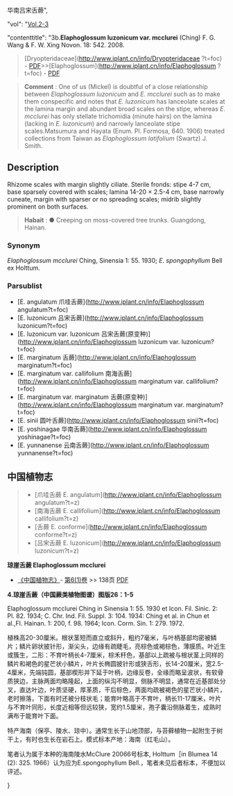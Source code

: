 华南吕宋舌蕨",

  "vol": "[Vol.2-3](http://iplant.cn/foc/vol/1)

  "contenttitle": "3b.**Elaphoglossum luzonicum var. mcclurei** (Ching) F. G. Wang & F. W. Xing Novon. 18: 542. 2008.

> [Dryopteridaceae](http://www.iplant.cn/info/Dryopteridaceae ?t=foc) - [PDF](http://iplant.cn/foc/pdf/Dryopteridaceae.pdf)>>[Elaphoglossum](http://www.iplant.cn/info/Elaphoglossum ?t=foc) - [PDF](http://www.iplant.cn/foc/pdf/Elaphoglossum.pdf)

> **Comment** : 
> One of us (Mickel) is doubtful of a close relationship between *Elaphoglossum luzonicum* and *E. mcclurei* such as to make them conspecific and notes that *E. luzonicum* has lanceolate scales at the lamina margin and abundant broad scales on the stipe, whereas *E. mcclurei* has only stellate trichomidia (minute hairs) on the lamina (lacking in *E. luzonicum*) and narrowly lanceolate stipe scales.Matsumura and Hayata (Enum. Pl. Formosa, 640. 1906) treated collections from Taiwan as *Elaphoglossum latifolium* (Swartz) J. Smith.

## Description

Rhizome scales with margin slightly ciliate. Sterile fronds: stipe 4-7 cm, base sparsely covered with scales; lamina 14-20 × 2.5-4 cm, base narrowly cuneate, margin with sparser or no spreading scales; midrib slightly prominent on both surfaces.

> **Habait** : 
>● Creeping on moss-covered tree trunks. Guangdong, Hainan.

### Synonym
*Elaphoglossum mcclurei* Ching, Sinensia 1: 55. 1930; *E. spongophyllum* Bell ex Holttum.

### Parsublist

* [E.  angulatum  爪哇舌蕨](http://www.iplant.cn/info/Elaphoglossum angulatum?t=foc)
* [E.  luzonicum  吕宋舌蕨](http://www.iplant.cn/info/Elaphoglossum luzonicum?t=foc)
* [E.  luzonicum var. luzonicum  吕宋舌蕨(原变种)](http://www.iplant.cn/info/Elaphoglossum luzonicum var. luzonicum?t=foc)
* [E.  marginatum  舌蕨](http://www.iplant.cn/info/Elaphoglossum marginatum?t=foc)
* [E.  marginatum var. callifolium  南海舌蕨](http://www.iplant.cn/info/Elaphoglossum marginatum var. callifolium?t=foc)
* [E.  marginatum var. marginatum  舌蕨(原变种)](http://www.iplant.cn/info/Elaphoglossum marginatum var. marginatum?t=foc)
* [E.  sinii  圆叶舌蕨](http://www.iplant.cn/info/Elaphoglossum sinii?t=foc)
* [E.  yoshinagae  华南舌蕨](http://www.iplant.cn/info/Elaphoglossum yoshinagae?t=foc)
* [E.  yunnanense  云南舌蕨](http://www.iplant.cn/info/Elaphoglossum yunnanense?t=foc)

## 中国植物志

> * [爪哇舌蕨  E.  angulatum](http://www.iplant.cn/info/Elaphoglossum angulatum?t=z)
> * [南海舌蕨  E.  callifolium](http://www.iplant.cn/info/Elaphoglossum callifolium?t=z)
> * [舌蕨  E.  conforme](http://www.iplant.cn/info/Elaphoglossum conforme?t=z)
> * [吕宋舌蕨  E.  luzonicum](http://www.iplant.cn/info/Elaphoglossum luzonicum?t=z)

**琼崖舌蕨 Elaphoglossum mcclurei**

* [《中国植物志》](http://www.iplant.cn/frps)- [第6(1)卷](http://www.iplant.cn/frps/vol/6(1)) >> 138页 [PDF](http://www.iplant.cn/frps/pdf/6(1)/138.PDF)

**4.琼崖舌蕨（中国蕨类植物图谱）图版26：1-5**

Elaphoglossum mcclurei Ching in Sinensia 1: 55. 1930 et Icon. Fil. Sinic. 2: Pl. 82. 1934; C. Chr. Ind. Fil. Suppl. 3: 104. 1934: Ching et al. in Chun et al.,Fl. Hainan. 1: 200, f. 98. 1964; Icon. Corm. Sin. 1: 279. 1972.

植株高20-30厘米。根状茎短而直立或斜升，粗约7毫米，与叶柄基部均密被鳞片；鳞片卵状披针形，渐尖头，边缘有疏睫毛，亮棕色或褐棕色，薄膜质。叶近生或簇生，二形：不育叶柄长4-7厘米，棕禾秆色，基部以上疏被与根状茎上同样的鳞片和褐色的星芒状小鳞片，叶片长椭圆披针形或狭舌形，长14-20厘米，宽2.5-4厘米，先端钝圆，基部楔形并下延于叶柄，边缘反卷，全缘而略呈波状，有软骨质狭边，主脉两面均略隆起，上面的纵沟不明显，侧脉不明显，通常在近基部处分叉，直达叶边，叶质坚硬，厚革质，干后棕色，两面均疏被褐色的星芒状小鳞片，老时擦落，下面有时还被分枝状毛；能育叶略高于不育叶，柄长11-17厘米，叶片与不育叶同形，长度近相等但远较狭，宽约1.5厘米，孢子囊沿侧脉着生，成熟时满布于能育叶下面。

特产海南（保亭、陵水、琼中）。通常生长于山地顶部，与苔藓植物一起附生于树干上，有时也生长在岩石上。模式标本产地：海南（红毛山）。

笔者认为属于本种的海南陵水McClure 20066号标本, Holttum［in Blumea 14 (2): 325. 1966〕认为应为E.spongophyllum Bell.，笔者未见后者标本，不便加以评述。

}